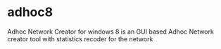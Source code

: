 # adhoc8
Adhoc Network Creator for windows 8 is an GUI based Adhoc Network creator tool with statistics recoder for the network
